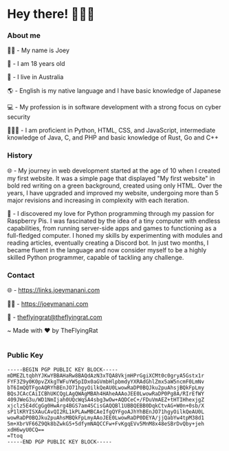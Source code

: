 # Hey there! 🙋🏽‍♂️





### About me
🧑🏽  -  My name is Joey

🎂  -  I am 18 years old

📍  -  I live in Australia

🌎 - English is my native language and I have basic knowledge of Japanese

💻 - My profession is in software development with a strong focus on cyber security

👨🏽‍💻 - I am proficient in Python, HTML, CSS, and JavaScript, intermediate knowledge of Java, C, and PHP and basic knowledge of Rust, Go and C++





### History
🌐 - My journey in web development started at the age of 10 when I created my first website. It was a simple page that displayed "My first website" in bold red writing on a green background, created using only HTML. Over the years, I have upgraded and improved my website, undergoing more than 5 major revisions and increasing in complexity with each iteration.



🐍 - I discovered my love for Python programming through my passion for Raspberry Pis. I was fascinated by the idea of a tiny computer with endless capabilities, from running server-side apps and games to functioning as a full-fledged computer. I honed my skills by experimenting with modules and reading articles, eventually creating a Discord bot. In just two months, I became fluent in the language and now consider myself to be a highly skilled Python programmer, capable of tackling any challenge.



### Contact
🌐  -  https://links.joeymanani.com

🧑🏽  -  https://joeymanani.com

📧  -  theflyingrat@theflyingrat.com

~ Made with ❤️ by TheFlyingRat

#

### Public Key
```
-----BEGIN PGP PUBLIC KEY BLOCK-----
mDMEZLtqbhYJKwYBBAHaRw8BAQdAzN3xTQA8VkjmHPrGgiXCMt0c0gryA5Gstx1r
FYF3Z9y0K0pvZXkgTWFuYW5pIDx0aGVmbHlpbmdyYXRAdGhlZmx5aW5ncmF0LmNv
bT6ImQQTFgoAQRYhBEnJO71hgyOilkQeAU0LwowRaDP0BQJku2puAhsjBQkFpLmy
BQsJCAcCAiICBhUKCQgLAgQWAgMBAh4HAheAAAoJEE0LwowRaDP0Pg8A/RIrEfWY
409JWeG3u/WD1NmIjah0UQcWqSA4sbg3wOw+AQDCeC+/FDuVmAEZ+tHTIHhexjgZ
xjclz5E4dCgGg0HwArg4BGS7am4SCisGAQQBl1UBBQEBB0DqkCtvAG+W0n+0sb/X
sP1lKRYISXAuCAvQI2RL1kPLAwMBCAeIfgQYFgoAJhYhBEnJO71hgyOilkQeAU0L
wowRaDP0BQJku2puAhsMBQkFpLmyAAoJEE0LwowRaDP0DEYA/jjQabYw4tpM38d1
5m+XbrVF66Z9Qk8bZwkG5+5dfymNAQCCFw+FvKgqEVv5MnM8x48eSBrDvQby+jeh
xdH6wyU0CQ==
=Ttoq
-----END PGP PUBLIC KEY BLOCK-----
```



